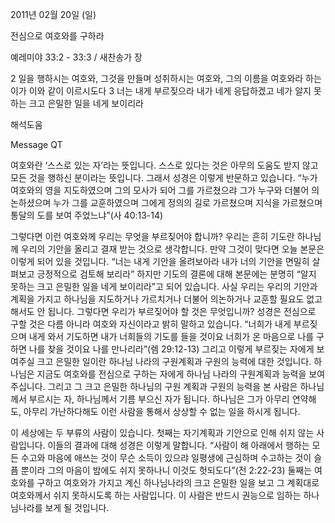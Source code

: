 2011년 02월 20일 (일)

전심으로 여호와를 구하라



예레미야 33:2 - 33:3 / 새찬송가  장


2 일을 행하시는 여호와, 그것을 만들며 성취하시는 여호와, 그의 이름을 여호와라 하는 이가 이와 같이 이르시도다
3 너는 내게 부르짖으라 내가 네게 응답하겠고 네가 알지 못하는 크고 은밀한 일을 네게 보이리라

해석도움





Message QT

여호와란 ‘스스로 있는 자’라는 뜻입니다. 스스로 있다는 것은 아무의 도움도 받지 않고 모든 것을 행하신 분이라는 뜻입니다. 그래서 성경은 이렇게 반문하고 있습니다. “누가 여호와의 영을 지도하였으며 그의 모사가 되어 그를 가르쳤으랴 그가 누구와 더불어 의논하셨으며 누가 그를 교훈하였으며 그에게 정의의 길로 가르쳤으며 지식을 가르쳤으며 통달의 도를 보여 주었느냐”(사 40:13-14)

그렇다면 이런 여호와께 우리는 무엇을 부르짖어야 합니까? 우리는 흔히 기도란 하나님께 우리의 기안을 올리고 결재 받는 것으로 생각합니다. 만약 그것이 맞다면 오늘 본문은 이렇게 되어 있을 것입니다. “너는 내게 기안을 올려보아라 내가 너의 기안을 면밀히 살펴보고 긍정적으로 검토해 보리라” 하지만 기도의 결론에 대해 본문에는 분명히 “알지 못하는 크고 은밀한 일을 네게 보이리라”고 되어 있습니다. 사실 우리는 우리의 기안과 계획을 가지고 하나님을 지도하거나 가르치거나 더불어 의논하거나 교훈할 필요도 없고 해서도 안 됩니다. 그렇다면 우리가 부르짖어야 할 것은 무엇입니까? 성경은 전심으로 구할 것은 다름 아니라 여호와 자신이라고 밝히 말하고 있습니다. “너희가 내게 부르짖으며 내게 와서 기도하면 내가 너희들의 기도를 들을 것이요 너희가 온 마음으로 나를 구하면 나를 찾을 것이요 나를 만나리라”(렘 29:12-13) 그리고 이렇게 부르짖는 자에게 보여주실 크고 은밀한 일이란 하나님 나라의 구원계획과 구원의 능력에 대한 것입니다. 하나님은 지금도 여호와를 전심으로 구하는 자에게 하나님 나라의 구원계획과 능력을 보여주십니다. 그리고 그 크고 은밀한 하나님의 구원 계획과 구원의 능력을 본 사람은 하나님께서 부르시는 자, 하나님께서 기름 부으신 자가 됩니다. 하나님은 그가 아무리 연약해도, 아무리 가난하다해도 이런 사람을 통해서 상상할 수 없는 일을 하시게 됩니다. 

이 세상에는 두 부류의 사람이 있습니다. 첫째는 자기계획과 기안으로 인해 쉬지 않는 사람입니다. 이들의 결과에 대해 성경은 이렇게 말합니다. “사람이 해 아래에서 행하는 모든 수고와 마음에 애쓰는 것이 무슨 소득이 있으랴 일평생에 근심하며 수고하는 것이 슬픔 뿐이라 그의 마음이 밤에도 쉬지 못하나니 이것도 헛되도다”(전 2:22-23) 둘째는 여호와를 구하고 여호와가 가지고 계신 하나님나라의 크고 은밀한 일을 보고 그 계획대로 여호와께서 쉬지 못하시도록 하는 사람입니다. 이 사람은 반드시 권능으로 임하는 하나님나라를 보게 될 것입니다.
